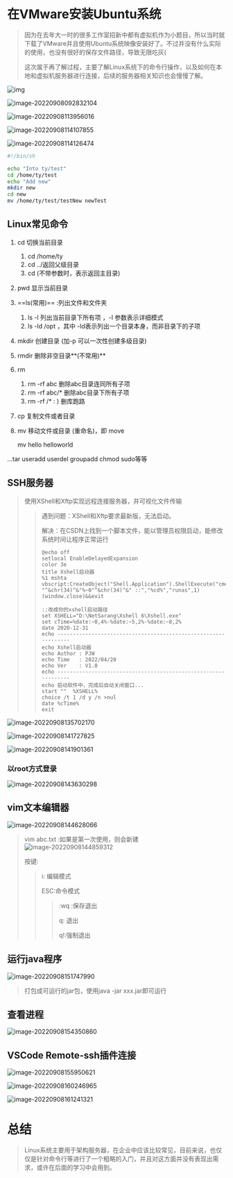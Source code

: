 # 在VMware安装Ubuntu系统

> 因为在去年大一时的很多工作室招新中都有虚拟机作为小题目，所以当时就下载了VMware并且使用Ubuntu系统映像安装好了。不过并没有什么实际的使用，也没有很好的保存文件路径，导致无限吃灰(
>
> 这次属于再了解过程，主要了解Linux系统下的命令行操作，以及如何在本地和虚拟机服务器进行连接，后续的服务器相关知识也会慢慢了解。

![img](https://github.com/Trae1ounG/LinuxTry/blob/master/Linux.assets/image-20220908092816357.png)

![image-20220908092832104](C:\Users\谭宇乔\Desktop\md\Linux.assets\image-20220908092832104.png)

![image-20220908113956016](C:\Users\谭宇乔\Desktop\md\Linux.assets\image-20220908113956016.png)

![image-20220908114107855](C:\Users\谭宇乔\Desktop\md\Linux.assets\image-20220908114107855.png)

![image-20220908114126474](C:\Users\谭宇乔\Desktop\md\Linux.assets\image-20220908114126474.png)

```sh
#!/bin/sh

echo "Into ty/test"
cd /home/ty/test
echo "Add new"
mkdir new
cd new
mv /home/ty/test/testNew newTest 

```

## Linux常见命令

1. cd 切换当前目录 

   1. cd /home/ty 
   2. cd ../返回父级目录
   3. cd (不带参数时，表示返回主目录)

2. pwd 显示当前目录

3. ==ls(常用)== :列出文件和文件夹

   1. ls -l 列出当前目录下所有项 ，-l 参数表示详细模式
   2. ls -ld /opt ，其中 -ld表示列出一个目录本身，而非目录下的子项

4. mkdir 创建目录 (加-p 可以一次性创建多级目录)

5. rmdir 删除非空目录**(不常用)**

6. rm 

   1. rm -rf abc 删除abc目录连同所有子项
   2. rm -rf abc/* 删除abc目录下所有子项
   3. rm -rf /*  : ) 删库跑路

7. cp 复制文件或者目录

8. mv 移动文件或目录 (重命名)，即 move 

   mv hello helloworld

...tar useradd userdel groupadd chmod sudo等等

## SSH服务器

> 使用XShell和Xftp实现远程连接服务器，并可视化文件传输
>
> > 遇到问题：XShell和Xftp要求最新版，无法启动。
> >
> > 解决：在CSDN上找到一个脚本文件，能以管理员权限启动，能修改系统时间让程序正常运行
> >
> > ````shell
> > @echo off
> > setlocal EnableDelayedExpansion
> > color 3e
> > title Xshell启动器
> > %1 mshta vbscript:CreateObject("Shell.Application").ShellExecute("cmd.exe","/c "^&chr(34)^&"%~0"^&chr(34)^&" ::","%cd%","runas",1)(window.close)&&exit
> > 
> > ::改成你的xshell启动路径
> > set XSHELL="D:\NetSarang\Xshell 6\Xshell.exe"
> > set cTime=%date:~0,4%-%date:~5,2%-%date:~8,2%
> > date 2020-12-31
> > echo ---------------------------------------------------------------
> > echo Xshell启动器
> > echo Author	: PJW
> > echo Time	: 2022/04/20
> > echo Ver	: V1.0
> > echo ---------------------------------------------------------------
> > echo 启动软件中，完成后自动关闭窗口...
> > start ""  %XSHELL%
> > choice /t 1 /d y /n >nul
> > date %cTime%
> > exit
> > 
> > ````

![image-20220908135702170](C:\Users\谭宇乔\Desktop\md\Linux.assets\image-20220908135702170.png)

![image-20220908141727825](C:\Users\谭宇乔\Desktop\md\Linux.assets\image-20220908141727825.png)

![image-20220908141901361](C:\Users\谭宇乔\Desktop\md\Linux.assets\image-20220908141901361.png)

### 以root方式登录

![image-20220908143630298](C:\Users\谭宇乔\Desktop\md\Linux.assets\image-20220908143630298.png)

## vim文本编辑器

![image-20220908144628066](C:\Users\谭宇乔\Desktop\md\Linux.assets\image-20220908144628066.png)

> vim abc.txt :如果是第一次使用，则会新建![image-20220908144859312](C:\Users\谭宇乔\Desktop\md\Linux.assets\image-20220908144859312.png)
>
> 按键:
>
> > i: 编辑模式
> >
> > ESC:命令模式
> >
> > > :wq :保存退出
> > >
> > > q: 退出
> > >
> > > q!:强制退出

## 运行java程序

![image-20220908151747990](C:\Users\谭宇乔\Desktop\md\Linux.assets\image-20220908151747990.png)

> 打包成可运行的jar包，使用java -jar xxx.jar即可运行

## 查看进程

![image-20220908154350860](C:\Users\谭宇乔\Desktop\md\Linux.assets\image-20220908154350860.png)

## VSCode Remote-ssh插件连接

![image-20220908155950621](C:\Users\谭宇乔\Desktop\md\Linux.assets\image-20220908155950621.png)

![image-20220908160246965](C:\Users\谭宇乔\Desktop\md\Linux.assets\image-20220908160246965.png)

![image-20220908161241321](C:\Users\谭宇乔\Desktop\md\Linux.assets\image-20220908161241321.png)

# 总结

> Linux系统主要用于架构服务器，在企业中应该比较常见，目前来说，也仅仅是针对命令行等进行了一个粗略的入门，并且对这方面并没有表现出需求，或许在后面的学习中会用到。

